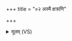 +++
title = "०२ अस्मै क्षत्राणि"

+++
<details><summary>मूलम् (VS)</summary>

अ॒स्मै क्ष॒त्राणि॑ धा॒रय॑न्तमग्ने यु॒नज्मि॑ त्वा॒ ब्रह्म॑णा॒ दैव्ये॑न।  
दी॑दि॒ह्य१॒॑स्मभ्यं॒ द्रवि॑णे॒ह भ॒द्रं प्रेमं वो॑चो हवि॒र्दां दे॒वता॑सु ॥
</details>
